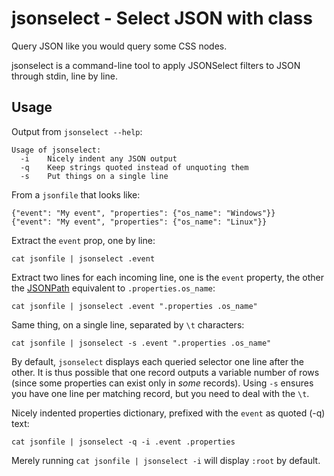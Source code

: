 jsonselect - Select JSON with class
===================================

Query JSON like you would query some CSS nodes.

jsonselect is a command-line tool to apply JSONSelect filters to
JSON through stdin, line by line.

Usage
-----

Output from `jsonselect --help`:

    Usage of jsonselect:
      -i	Nicely indent any JSON output
      -q	Keep strings quoted instead of unquoting them
      -s	Put things on a single line

From a `jsonfile` that looks like:

    {"event": "My event", "properties": {"os_name": "Windows"}}
    {"event": "My event", "properties": {"os_name": "Linux"}}

Extract the `event` prop, one by line:

    cat jsonfile | jsonselect .event

Extract two lines for each incoming line, one is the `event` property, the other the [JSONPath](http://goessner.net/articles/JsonPath/) equivalent to `.properties.os_name`:

    cat jsonfile | jsonselect .event ".properties .os_name"

Same thing, on a single line, separated by `\t` characters:

    cat jsonfile | jsonselect -s .event ".properties .os_name"

By default, `jsonselect` displays each queried selector one line after
the other.  It is thus possible that one record outputs a variable
number of rows (since some properties can exist only in _some_
records). Using `-s` ensures you have one line per matching record,
but you need to deal with the `\t`.

Nicely indented properties dictionary, prefixed with the `event` as quoted (-q) text:

    cat jsonfile | jsonselect -q -i .event .properties

Merely running `cat jsonfile | jsonselect -i` will display `:root` by default.
